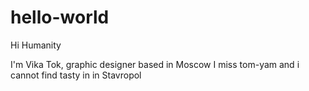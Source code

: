 # hello-world

Hi Humanity

I'm Vika Tok, graphic designer based in Moscow 
I miss tom-yam and i cannot find tasty in in Stavropol
